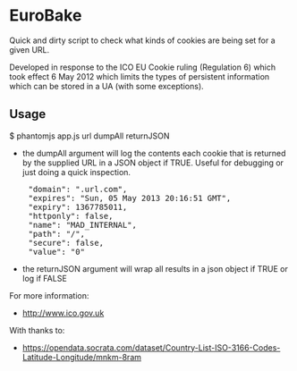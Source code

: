EuroBake
========

Quick and dirty script to check what kinds of cookies are being set for a given URL.

Developed in response to the ICO EU Cookie ruling (Regulation 6) which took effect 6 May 2012 which limits the types of persistent information which can be stored
in a UA (with some exceptions).

Usage
-----
$ phantomjs app.js url dumpAll returnJSON

- the dumpAll argument will log the contents each cookie that is returned by the supplied URL in a JSON object if TRUE. Useful for debugging or just doing a quick inspection.
<pre>
	"domain": ".url.com",
    "expires": "Sun, 05 May 2013 20:16:51 GMT",
    "expiry": 1367785011,
    "httponly": false,
    "name": "MAD_INTERNAL",
    "path": "/",
    "secure": false,
    "value": "0"
</pre>

- the returnJSON argument will wrap all results in a json object if TRUE or log if FALSE


For more information:
*  http://www.ico.gov.uk

With thanks to:
* https://opendata.socrata.com/dataset/Country-List-ISO-3166-Codes-Latitude-Longitude/mnkm-8ram



